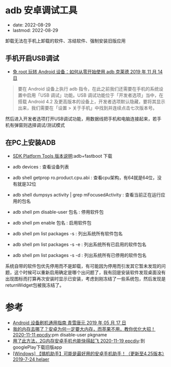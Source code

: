 # adb 安卓调试工具
- date: 2022-08-29
- lastmod: 2022-08-29

卸载无法在手机上卸载的软件、冻结软件、强制安装旧版应用

## 手机开启USB调试

- [免 root 玩转 Android 设备：如何从零开始使用 adb 克莱德 2019 年 11 月 14 日](https://sspai.com/post/57427)
> 要在 Android 设备上执行 adb 指令，在此之前我们还需要在手机的系统设置中启用「USB 调试」功能。USB 调试功能位于「开发者选项」当中，在搭载 Android 4.2 及更高版本的设备上，开发者选项默认隐藏，要将其显示出来，我们需要在「设置 > 关于手机」中找到并连续点击七次版本号。

然后进入开发者选项打开USB调试功能，用数据线把手机和电脑连接起来，若手机有弹窗则选择调试/测试模式
## 在PC上安装ADB

- [SDK Platform Tools 版本说明](https://developer.android.google.cn/studio/releases/platform-tools?hl=zh-cn):adb+fastboot 下载

- adb devices : 查看设备列表
- adb shell getprop ro.product.cpu.abi : 查看cpu架构，有64就是64位，没有就是32位
- adb shell dumpsys activity | grep mFocusedActivity : 查看当前正在运行应用的包名
- adb shell pm disable-user 包名 : 停用软件包
- adb shell pm enable 包名  : 启用软件包
- adb shell pm list packages -s : 列出系统所有软件包名
- adb shell pm list packages -s -e : 列出系统所有已启用的软件包名
- adb shell pm list packages -s -d :  列出系统所有已停用的软件包名

系统自带的软件包优先停用而不是卸载，有可能因为停用而引发其它暂未发现的问题，这个时候可以重新启用确定是哪个出问题了，我有回是安装软件发现桌面没有出现图标而打算再次安装时显示已安装，考虑到刚冻结了一些系统包，然后发现是returnWidget包被我冻结了。

# 参考

- [Android 设备刷机通用指南 青雪唐元 2019 年 05 月 17 日](https://sspai.com/post/54763)
- [我的内存去哪了？安卓为何一定要大内存，而苹果不用，教你优化大招！2020-11-11 epcdiy](https://www.bilibili.com/video/BV19T4y1F7EN):pm disable-user pkgname
- [用了此方法，2G内存安卓手机也能快得起飞 2020-11-19 epcdiy](https://www.bilibili.com/video/BV115411V7v1):到googlePlay下载旧版app
- [[Windows] 【搞机助手】可能是最好用的安卓手机助手！（更新至4.25版本）2019-7-24 helaer](https://www.52pojie.cn/thread-996129-1-1.html)
